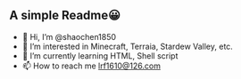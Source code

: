 ## A simple Readme😀
- 👋 Hi, I’m @shaochen1850
- 👀 I’m interested in Minecraft, Terraia, Stardew Valley, etc.
- 🌱 I’m currently learning HTML, Shell script
- 📫 How to reach me lrf1610@126.com

<!---
shaochen1850/shaochen1850 is a ✨ special ✨ repository because its `README.md` (this file) appears on your GitHub profile.
You can click the Preview link to take a look at your changes.
--->
